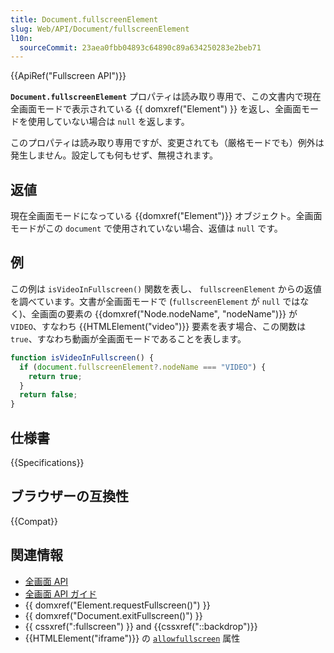```yaml
---
title: Document.fullscreenElement
slug: Web/API/Document/fullscreenElement
l10n:
  sourceCommit: 23aea0fbb04893c64890c89a634250283e2beb71
---
```


{{ApiRef("Fullscreen API")}}

**`Document.fullscreenElement`** プロパティは読み取り専用で、この文書内で現在全画面モードで表示されている {{ domxref("Element") }} を返し、全画面モードを使用していない場合は `null` を返します。

このプロパティは読み取り専用ですが、変更されても（厳格モードでも）例外は発生しません。設定しても何もせず、無視されます。

## 返値

現在全画面モードになっている {{domxref("Element")}} オブジェクト。全画面モードがこの `document` で使用されていない場合、返値は `null` です。

## 例

この例は `isVideoInFullscreen()` 関数を表し、 `fullscreenElement` からの返値を調べています。文書が全画面モードで (`fullscreenElement` が `null` ではなく)、全画面の要素の {{domxref("Node.nodeName", "nodeName")}} が `VIDEO`、すなわち {{HTMLElement("video")}} 要素を表す場合、この関数は `true`、すなわち動画が全画面モードであることを表します。

```js
function isVideoInFullscreen() {
  if (document.fullscreenElement?.nodeName === "VIDEO") {
    return true;
  }
  return false;
}
```

## 仕様書

{{Specifications}}

## ブラウザーの互換性

{{Compat}}

## 関連情報

- [全画面 API](/ja/docs/Web/API/Fullscreen_API)
- [全画面 API ガイド](/ja/docs/Web/API/Fullscreen_API/Guide)
- {{ domxref("Element.requestFullscreen()") }}
- {{ domxref("Document.exitFullscreen()") }}
- {{ cssxref(":fullscreen") }} and {{cssxref("::backdrop")}}
- {{HTMLElement("iframe")}} の [`allowfullscreen`](/ja/docs/Web/HTML/Element/iframe#allowfullscreen) 属性

